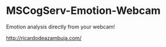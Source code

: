 # MSCogServ-Emotion-Webcam
Emotion analysis directly from your webcam!  

http://ricardodeazambuja.com/
